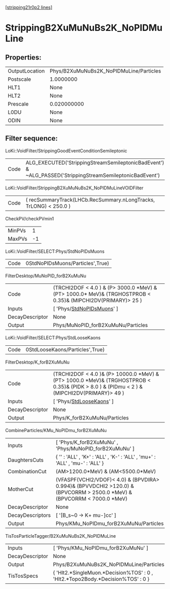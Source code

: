 [[stripping21r0p2 lines]](./stripping21r0p2-index)

# StrippingB2XuMuNuBs2K_NoPIDMuLine

## Properties:

|                |                                         |
|----------------|-----------------------------------------|
| OutputLocation | Phys/B2XuMuNuBs2K_NoPIDMuLine/Particles |
| Postscale      | 1.0000000                               |
| HLT1           | None                                    |
| HLT2           | None                                    |
| Prescale       | 0.020000000                             |
| L0DU           | None                                    |
| ODIN           | None                                    |

## Filter sequence:

LoKi::VoidFilter/StrippingGoodEventConditionSemileptonic

|      |                                                                                                          |
|------|----------------------------------------------------------------------------------------------------------|
| Code | ALG_EXECUTED('StrippingStreamSemileptonicBadEvent') & ~ALG_PASSED('StrippingStreamSemileptonicBadEvent') |

LoKi::VoidFilter/StrippingB2XuMuNuBs2K_NoPIDMuLineVOIDFilter

|      |                                                                   |
|------|-------------------------------------------------------------------|
| Code | ( recSummaryTrack(LHCb.RecSummary.nLongTracks, TrLONG) \< 250.0 ) |

CheckPV/checkPVmin1

|        |     |
|--------|-----|
| MinPVs | 1   |
| MaxPVs | -1  |

LoKi::VoidFilter/SELECT:Phys/StdNoPIDsMuons

|      |                                  |
|------|----------------------------------|
| Code | 0StdNoPIDsMuons/Particles',True) |

FilterDesktop/MuNoPID_forB2XuMuNu

|                 |                                                                                                                   |
|-----------------|-------------------------------------------------------------------------------------------------------------------|
| Code            | (TRCHI2DOF \< 4.0 ) & (P\> 3000.0 \*MeV) & (PT\> 1000.0\* MeV)& (TRGHOSTPROB \< 0.35)& (MIPCHI2DV(PRIMARY)\> 25 ) |
| Inputs          | [ 'Phys/[StdNoPIDsMuons](./stripping21r0p2-commonparticles-stdnopidsmuons)' ]                                   |
| DecayDescriptor | None                                                                                                              |
| Output          | Phys/MuNoPID_forB2XuMuNu/Particles                                                                                |

LoKi::VoidFilter/SELECT:Phys/StdLooseKaons

|      |                                 |
|------|---------------------------------|
| Code | 0StdLooseKaons/Particles',True) |

FilterDesktop/K_forB2XuMuNu

|                 |                                                                                                                                                    |
|-----------------|----------------------------------------------------------------------------------------------------------------------------------------------------|
| Code            | (TRCHI2DOF \< 4.0 )& (P\> 10000.0 \*MeV) & (PT\> 1000.0 \*MeV)& (TRGHOSTPROB \< 0.35)& (PIDK \> 8.0 ) & (PIDmu \< 2 ) & (MIPCHI2DV(PRIMARY)\> 49 ) |
| Inputs          | [ 'Phys/[StdLooseKaons](./stripping21r0p2-commonparticles-stdloosekaons)' ]                                                                      |
| DecayDescriptor | None                                                                                                                                               |
| Output          | Phys/K_forB2XuMuNu/Particles                                                                                                                       |

CombineParticles/KMu_NoPIDmu_forB2XuMuNu

|                  |                                                                                                                               |
|------------------|-------------------------------------------------------------------------------------------------------------------------------|
| Inputs           | [ 'Phys/K_forB2XuMuNu' , 'Phys/MuNoPID_forB2XuMuNu' ]                                                                       |
| DaughtersCuts    | { '' : 'ALL' , 'K+' : 'ALL' , 'K-' : 'ALL' , 'mu+' : 'ALL' , 'mu-' : 'ALL' }                                                  |
| CombinationCut   | (AM\>1200.0\*MeV) & (AM\<5500.0\*MeV)                                                                                         |
| MotherCut        | (VFASPF(VCHI2/VDOF)\< 4.0) & (BPVDIRA\> 0.994)& (BPVVDCHI2 \>120.0) & (BPVCORRM \> 2500.0 \*MeV) & (BPVCORRM \< 7000.0 \*MeV) |
| DecayDescriptor  | None                                                                                                                          |
| DecayDescriptors | [ '[B_s~0 -\> K+ mu-]cc' ]                                                                                                |
| Output           | Phys/KMu_NoPIDmu_forB2XuMuNu/Particles                                                                                        |

TisTosParticleTagger/B2XuMuNuBs2K_NoPIDMuLine

|                 |                                                                                    |
|-----------------|------------------------------------------------------------------------------------|
| Inputs          | [ 'Phys/KMu_NoPIDmu_forB2XuMuNu' ]                                               |
| DecayDescriptor | None                                                                               |
| Output          | Phys/B2XuMuNuBs2K_NoPIDMuLine/Particles                                            |
| TisTosSpecs     | { 'Hlt2.\*SingleMuon.\*Decision%TOS' : 0 , 'Hlt2.\*Topo2Body.\*Decision%TOS' : 0 } |
